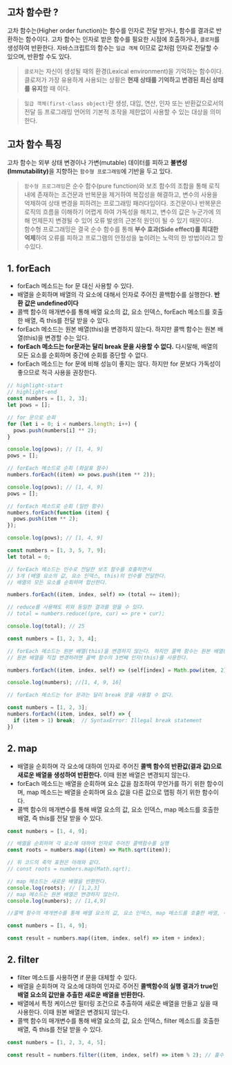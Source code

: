 ## 고차 함수란 ?

고차 함수는(Higher order function)는 함수를 인자로 전달 받거나, 함수를 결과로 반환하는 함수이다. 고차 함수는 인자로 받은 함수를 필요한 시점에 호출하거나, `클로저`를 생성하여 반환한다. 자바스크립트의 함수는 `일급 객체` 이므로 값처럼 인자로 전달할 수 있으며, 반환할 수도 있다.

> `클로저`는 자신이 생성될 때의 환경(Lexical environment)을 기억하는 함수이다. 클로저가 가장 유용하게 사용되는 상황은 <b>현재 상태를 기억하고 변경된 최신 상태를 유지</b>할 때 이다.

> `일급 객체(first-class object)`란 생성, 대입, 연산, 인자 또는 반환값으로서의 전달 등 프로그래밍 언어의 기본적 조작을 제한없이 사용할 수 있는 대상을 의미한다.

## 고차 함수 특징

고차 함수는 외부 상태 변경이나 가변(mutable) 데이터를 피하고 <b>불변성(Immutability)</b>을 지향하는 `함수형 프로그래밍`에 기반을 두고 있다.

> `함수형 프로그래밍`은 순수 함수(pure function)와 보조 함수의 조합을 통해 로직 내에 존재하는 조건문과 반복문을 제거하여 복잡성을 해결하고, 변수의 사용을 억제하여 상태 변경을 피하려는 프로그래밍 패러다임이다. 조건문이나 반복문은 로직의 흐름을 이해하기 어렵게 하여 가독성을 해치고, 변수의 값은 누군가에 의해 언제든지 변경될 수 있어 오류 발생의 근본적 원인이 될 수 있기 때문이다.  
> 함수형 프로그래밍은 결국 순수 함수를 통해 <b>부수 효과(Side effect)를 최대한 억제</b>하여 오류를 피하고 프로그램의 안정성을 높이려는 노력의 한 방법이라고 할 수있다.

## 1. forEach

- forEach 메소드는 for 문 대신 사용할 수 있다.
- 배열을 순회하며 배열의 각 요소에 대해서 인자로 주어진 콜백함수를 실행한다. <b>반환 값은 undefined이다</b>
- 콜백 함수의 매개변수를 통해 배열 요소의 값, 요소 인덱스, forEach 메소드를 호출한 배열, 즉 this를 전달 받을 수 있다.
- forEach 메소드는 원본 배열(this)을 변경하지 않는다. 하지만 콜백 함수는 원본 배열(this)을 변경할 수는 있다.
- <b>forEach 메소드는 for문과는 달리 break 문을 사용할 수 없다.</b> 다시말해, 배열의 모든 요소를 순회하며 중간에 순회를 중단할 수 없다.
- forEach 메소드는 for 문에 비해 성능이 좋지는 않다. 하지만 for 문보다 가독성이 좋으므로 적극 사용을 권장한다.

```javascript
// highlight-start
// highlight-end
const numbers = [1, 2, 3];
let pows = [];

// for 문으로 순회
for (let i = 0; i < numbers.length; i++) {
  pows.push(numbers[i] ** 2);
}

console.log(pows); // [1, 4, 9]
pows = [];

// forEach 메소드로 순회 (화살표 함수)
numbers.forEach((item) => pows.push(item ** 2));

console.log(pows); // [1, 4, 9]
pows = [];

// forEach 메소드로 순회 (일반 함수)
numbers.forEach(function (item) {
  pows.push(item ** 2);
});

console.log(pows); // [1, 4, 9]
```

```javascript
const numbers = [1, 3, 5, 7, 9];
let total = 0;

// forEach 메소드는 인수로 전달한 보조 함수를 호출하면서
// 3개 (배열 요소의 값, 요소 인덱스, this)의 인수를 전달한다.
// 배열의 모든 요소를 순회하며 합산한다.

numbers.forEach((item, index, self) => (total += item));

// reduce를 사용해도 위와 동일한 결과를 얻을 수 있다.
// total = numbers.reduce((pre, cur) => pre + cur);

console.log(total); // 25
```

```javascript
const numbers = [1, 2, 3, 4];

// forEach 메소드는 원본 배열(this)을 변경하지 않는다. 하지만 콜백 함수는 원본 배열(this)을 변경할 수는 있다.
// 원본 배열을 직접 변경하려면 콜백 함수의 3번째 인자(this)를 사용한다.

numbers.forEach((item, index, self) => (self[index] = Math.pow(item, 2)));

console.log(numbers); //[1, 4, 9, 16]
```

```javascript
// forEach 메소드는 for 문과는 달리 break 문을 사용할 수 없다.

const numbers = [1, 2, 3];
numbers.forEach((item, index, self) => {
  if (item > 1) break;  // SyntaxError: Illegal break statement
})
```

## 2. map

- 배열을 순회하며 각 요소에 대하여 인자로 주어진 <b>콜백 함수의 반환값(결과 값)으로 새로운 배열을 생성하여 반환한다.</b> 이때 원본 배열은 변경되지 않는다.
- forEach 메소드는 배열을 순회하며 요소 값을 참조하여 무언가를 하기 위한 함수이며, map 메소드는 배열을 순회하며 요소 값을 다른 값으로 맵핑 하기 위한 함수이다.
- 콜백 함수의 매개변수를 통해 배열 요소의 값, 요소 인덱스, map 메소드를 호출한 배열, 즉 this를 전달 받을 수 있다.

```javascript
const numbers = [1, 4, 9];

// 배열을 순회하며 각 요소에 대하여 인자로 주어진 콜백함수를 실행
const roots = numbers.map((item) => Math.sqrt(item));

// 위 코드의 축약 표현은 아래와 같다.
// const roots = numbers.map(Math.sqrt);

// map 메소드는 새로운 배열을 반환한다.
console.log(roots); // [1,2,3]
// map 메소드는 원본 배열은 변경하지 않는다.
console.log(numbers); // [1,4,9]
```

```javascript
//콜백 함수의 매개변수를 통해 배열 요소의 값, 요소 인덱스, map 메소드를 호출한 배열, 즉 this를 전달 받을 수 있다.

const numbers = [1, 4, 9];

const result = numbers.map((item, index, self) => item + index);
```

## 2. filter

- filter 메소드를 사용하면 if 문을 대체할 수 있다.
- 배열을 순회하며 각 요소에 대하여 인자로 주어진 <b>콜백함수의 실행 결과가 true인 배열 요소의 값만을 추출한 새로운 배열을 반환한다.</b>
- 배열에서 특정 케이스만 필터링 조건으로 추출하여 새로운 배열을 만들고 싶을 때 사용한다. 이때 원본 배열은 변경되지 않는다.
- 콜백 함수의 매개변수를 통해 배열 요소의 값, 요소 인덱스, filter 메소드를 호출한 배열, 즉 this를 전달 받을 수 있다.

```javascript
const numbers = [1, 2, 3, 4, 5];

const result = numbers.filter((item, index, self) => item % 2); // 홀수만을 필터링한다
```
